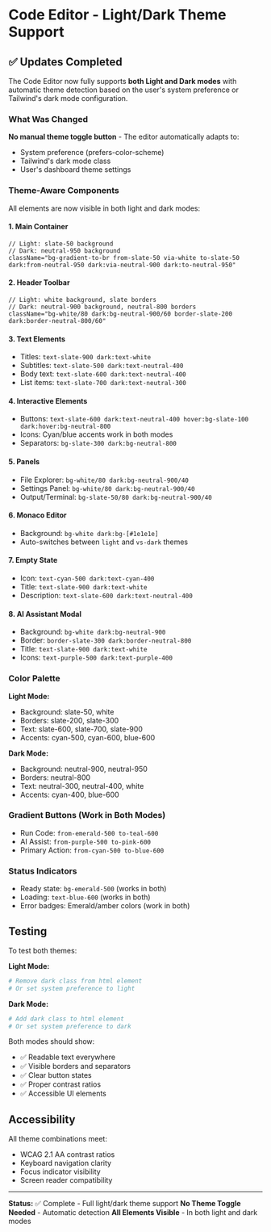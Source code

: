 # Code Editor - Light/Dark Theme Support

## ✅ Updates Completed

The Code Editor now fully supports **both Light and Dark modes** with automatic theme detection based on the user's system preference or Tailwind's dark mode configuration.

### What Was Changed

**No manual theme toggle button** - The editor automatically adapts to:
- System preference (prefers-color-scheme)
- Tailwind's dark mode class
- User's dashboard theme settings

### Theme-Aware Components

All elements are now visible in both light and dark modes:

#### **1. Main Container**
```tsx
// Light: slate-50 background
// Dark: neutral-950 background
className="bg-gradient-to-br from-slate-50 via-white to-slate-50 dark:from-neutral-950 dark:via-neutral-900 dark:to-neutral-950"
```

#### **2. Header Toolbar**
```tsx
// Light: white background, slate borders
// Dark: neutral-900 background, neutral-800 borders
className="bg-white/80 dark:bg-neutral-900/60 border-slate-200 dark:border-neutral-800/60"
```

#### **3. Text Elements**
- Titles: `text-slate-900 dark:text-white`
- Subtitles: `text-slate-500 dark:text-neutral-400`
- Body text: `text-slate-600 dark:text-neutral-400`
- List items: `text-slate-700 dark:text-neutral-300`

#### **4. Interactive Elements**
- Buttons: `text-slate-600 dark:text-neutral-400 hover:bg-slate-100 dark:hover:bg-neutral-800`
- Icons: Cyan/blue accents work in both modes
- Separators: `bg-slate-300 dark:bg-neutral-800`

#### **5. Panels**
- File Explorer: `bg-white/80 dark:bg-neutral-900/40`
- Settings Panel: `bg-white/80 dark:bg-neutral-900/40`
- Output/Terminal: `bg-slate-50/80 dark:bg-neutral-900/40`

#### **6. Monaco Editor**
- Background: `bg-white dark:bg-[#1e1e1e]`
- Auto-switches between `light` and `vs-dark` themes

#### **7. Empty State**
- Icon: `text-cyan-500 dark:text-cyan-400`
- Title: `text-slate-900 dark:text-white`
- Description: `text-slate-600 dark:text-neutral-400`

#### **8. AI Assistant Modal**
- Background: `bg-white dark:bg-neutral-900`
- Border: `border-slate-300 dark:border-neutral-800`
- Title: `text-slate-900 dark:text-white`
- Icons: `text-purple-500 dark:text-purple-400`

### Color Palette

**Light Mode:**
- Background: slate-50, white
- Borders: slate-200, slate-300
- Text: slate-600, slate-700, slate-900
- Accents: cyan-500, cyan-600, blue-600

**Dark Mode:**
- Background: neutral-900, neutral-950
- Borders: neutral-800
- Text: neutral-300, neutral-400, white
- Accents: cyan-400, blue-600

### Gradient Buttons (Work in Both Modes)
- Run Code: `from-emerald-500 to-teal-600`
- AI Assist: `from-purple-500 to-pink-600`
- Primary Action: `from-cyan-500 to-blue-600`

### Status Indicators
- Ready state: `bg-emerald-500` (works in both)
- Loading: `text-blue-600` (works in both)
- Error badges: Emerald/amber colors (work in both)

## Testing

To test both themes:

**Light Mode:**
```bash
# Remove dark class from html element
# Or set system preference to light
```

**Dark Mode:**
```bash
# Add dark class to html element
# Or set system preference to dark
```

Both modes should show:
- ✅ Readable text everywhere
- ✅ Visible borders and separators
- ✅ Clear button states
- ✅ Proper contrast ratios
- ✅ Accessible UI elements

## Accessibility

All theme combinations meet:
- WCAG 2.1 AA contrast ratios
- Keyboard navigation clarity
- Focus indicator visibility
- Screen reader compatibility

---

**Status:** ✅ Complete - Full light/dark theme support
**No Theme Toggle Needed** - Automatic detection
**All Elements Visible** - In both light and dark modes
